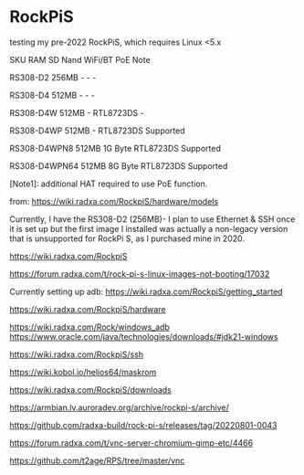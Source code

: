 # RockPiS
testing my pre-2022 RockPiS, which requires Linux &lt;5.x

SKU	RAM	SD Nand	WiFi/BT	PoE	Note

RS308-D2	256MB	-	-	-	

RS308-D4	512MB	-	-	-	

RS308-D4W	512MB	-	RTL8723DS	-	

RS308-D4WP	512MB	-	RTL8723DS	Supported	

RS308-D4WPN8	512MB	1G Byte	RTL8723DS	Supported	

RS308-D4WPN64	512MB	8G Byte	RTL8723DS	Supported	

[Note1]: additional HAT required to use PoE function.

from: https://wiki.radxa.com/RockpiS/hardware/models

Currently, I have the RS308-D2 (256MB)- I plan to use Ethernet & SSH once it is set up but the first image I installed was actually a non-legacy version that is unsupported for RockPi S, as I purchased mine in 2020. 

https://wiki.radxa.com/RockpiS

https://forum.radxa.com/t/rock-pi-s-linux-images-not-booting/17032

Currently setting up adb:  https://wiki.radxa.com/RockpiS/getting_started

https://wiki.radxa.com/RockpiS/hardware

https://wiki.radxa.com/Rock/windows_adb
https://www.oracle.com/java/technologies/downloads/#jdk21-windows

https://wiki.radxa.com/RockpiS/ssh

https://wiki.kobol.io/helios64/maskrom

https://wiki.radxa.com/RockpiS/downloads

https://armbian.lv.auroradev.org/archive/rockpi-s/archive/

https://github.com/radxa-build/rock-pi-s/releases/tag/20220801-0043

https://forum.radxa.com/t/vnc-server-chromium-gimp-etc/4466

https://github.com/t2age/RPS/tree/master/vnc
